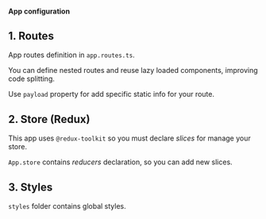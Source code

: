 #### App configuration

## 1. Routes

App routes definition in `app.routes.ts`.

You can define nested routes and reuse lazy loaded components, improving code
splitting.

Use `payload` property for add specific static info for your route.

## 2. Store (Redux)

This app uses `@redux-toolkit` so you must declare _slices_ for manage your
store.

`App.store` contains _reducers_ declaration, so you can add new slices.

## 3. Styles

`styles` folder contains global styles.
